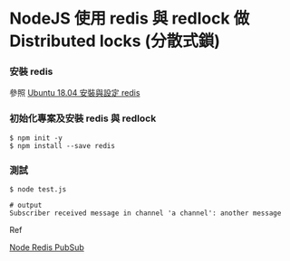 # NodeJS 使用 redis 與 redlock 做 Distributed locks (分散式鎖)

### 安裝 redis

參照 [Ubuntu 18.04 安裝與設定 redis](https://github.com/benbai123/LotsOfThings_-/tree/ubuntu_1804_redis)

### 初始化專案及安裝 redis 與 redlock
```
$ npm init -y
$ npm install --save redis
```

### 測試

```
$ node test.js

# output
Subscriber received message in channel 'a channel': another message
```

Ref

[Node Redis PubSub](https://www.npmjs.com/package/redis#pubsub)